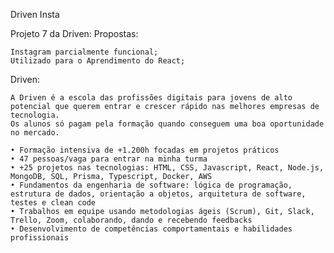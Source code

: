 Driven Insta

Projeto 7 da Driven:
    Propostas:
    
    Instagram parcialmente funcional;
    Utilizado para o Aprendimento do React;

Driven:

    A Driven é a escola das profissões digitais para jovens de alto potencial que querem entrar e crescer rápido nas melhores empresas de tecnologia.
    Os alunos só pagam pela formação quando conseguem uma boa oportunidade no mercado.

    • Formação intensiva de +1.200h focadas em projetos práticos
    • 47 pessoas/vaga para entrar na minha turma
    • +25 projetos nas tecnologias: HTML, CSS, Javascript, React, Node.js, MongoDB, SQL, Prisma, Typescript, Docker, AWS
    • Fundamentos da engenharia de software: lógica de programação, estrutura de dados, orientação a objetos, arquitetura de software, testes e clean code
    • Trabalhos em equipe usando metodologias ágeis (Scrum), Git, Slack, Trello, Zoom, colaborando, dando e recebendo feedbacks
    • Desenvolvimento de competências comportamentais e habilidades profissionais